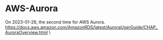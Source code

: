 # AWS-Aurora

On 2023-01-26, the second time for AWS Aurora. \
https://docs.aws.amazon.com/AmazonRDS/latest/AuroraUserGuide/CHAP_AuroraOverview.html \


